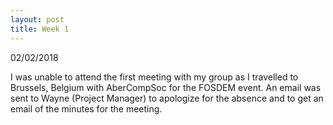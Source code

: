 ```yaml
---
layout: post 
title: Week 1
---
```


02/02/2018

I was unable to attend the first meeting with my group as I travelled to Brussels, Belgium with AberCompSoc for the FOSDEM event. An email was sent to Wayne (Project Manager) to apologize for the absence and to get an email of the minutes for the meeting.
